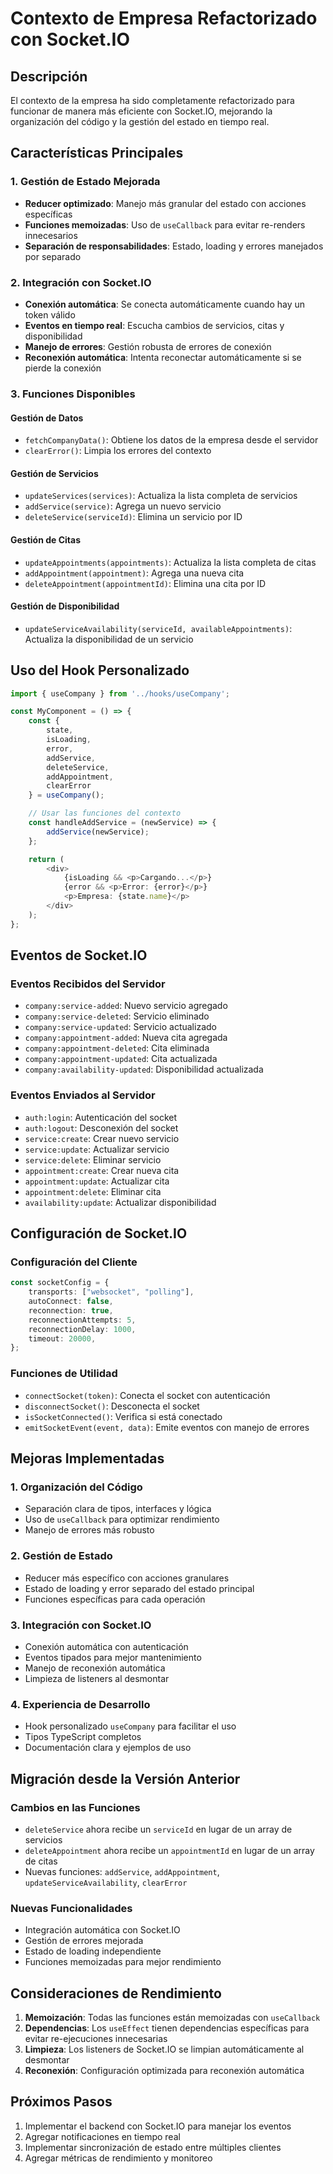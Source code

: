 # Contexto de Empresa Refactorizado con Socket.IO

## Descripción

El contexto de la empresa ha sido completamente refactorizado para funcionar de manera más eficiente con Socket.IO, mejorando la organización del código y la gestión del estado en tiempo real.

## Características Principales

### 1. Gestión de Estado Mejorada
- **Reducer optimizado**: Manejo más granular del estado con acciones específicas
- **Funciones memoizadas**: Uso de `useCallback` para evitar re-renders innecesarios
- **Separación de responsabilidades**: Estado, loading y errores manejados por separado

### 2. Integración con Socket.IO
- **Conexión automática**: Se conecta automáticamente cuando hay un token válido
- **Eventos en tiempo real**: Escucha cambios de servicios, citas y disponibilidad
- **Manejo de errores**: Gestión robusta de errores de conexión
- **Reconexión automática**: Intenta reconectar automáticamente si se pierde la conexión

### 3. Funciones Disponibles

#### Gestión de Datos
- `fetchCompanyData()`: Obtiene los datos de la empresa desde el servidor
- `clearError()`: Limpia los errores del contexto

#### Gestión de Servicios
- `updateServices(services)`: Actualiza la lista completa de servicios
- `addService(service)`: Agrega un nuevo servicio
- `deleteService(serviceId)`: Elimina un servicio por ID

#### Gestión de Citas
- `updateAppointments(appointments)`: Actualiza la lista completa de citas
- `addAppointment(appointment)`: Agrega una nueva cita
- `deleteAppointment(appointmentId)`: Elimina una cita por ID

#### Gestión de Disponibilidad
- `updateServiceAvailability(serviceId, availableAppointments)`: Actualiza la disponibilidad de un servicio

## Uso del Hook Personalizado

```typescript
import { useCompany } from '../hooks/useCompany';

const MyComponent = () => {
    const { 
        state, 
        isLoading, 
        error, 
        addService, 
        deleteService,
        addAppointment,
        clearError 
    } = useCompany();

    // Usar las funciones del contexto
    const handleAddService = (newService) => {
        addService(newService);
    };

    return (
        <div>
            {isLoading && <p>Cargando...</p>}
            {error && <p>Error: {error}</p>}
            <p>Empresa: {state.name}</p>
        </div>
    );
};
```

## Eventos de Socket.IO

### Eventos Recibidos del Servidor
- `company:service-added`: Nuevo servicio agregado
- `company:service-deleted`: Servicio eliminado
- `company:service-updated`: Servicio actualizado
- `company:appointment-added`: Nueva cita agregada
- `company:appointment-deleted`: Cita eliminada
- `company:appointment-updated`: Cita actualizada
- `company:availability-updated`: Disponibilidad actualizada

### Eventos Enviados al Servidor
- `auth:login`: Autenticación del socket
- `auth:logout`: Desconexión del socket
- `service:create`: Crear nuevo servicio
- `service:update`: Actualizar servicio
- `service:delete`: Eliminar servicio
- `appointment:create`: Crear nueva cita
- `appointment:update`: Actualizar cita
- `appointment:delete`: Eliminar cita
- `availability:update`: Actualizar disponibilidad

## Configuración de Socket.IO

### Configuración del Cliente
```typescript
const socketConfig = {
    transports: ["websocket", "polling"],
    autoConnect: false,
    reconnection: true,
    reconnectionAttempts: 5,
    reconnectionDelay: 1000,
    timeout: 20000,
};
```

### Funciones de Utilidad
- `connectSocket(token)`: Conecta el socket con autenticación
- `disconnectSocket()`: Desconecta el socket
- `isSocketConnected()`: Verifica si está conectado
- `emitSocketEvent(event, data)`: Emite eventos con manejo de errores

## Mejoras Implementadas

### 1. Organización del Código
- Separación clara de tipos, interfaces y lógica
- Uso de `useCallback` para optimizar rendimiento
- Manejo de errores más robusto

### 2. Gestión de Estado
- Reducer más específico con acciones granulares
- Estado de loading y error separado del estado principal
- Funciones específicas para cada operación

### 3. Integración con Socket.IO
- Conexión automática con autenticación
- Eventos tipados para mejor mantenimiento
- Manejo de reconexión automática
- Limpieza de listeners al desmontar

### 4. Experiencia de Desarrollo
- Hook personalizado `useCompany` para facilitar el uso
- Tipos TypeScript completos
- Documentación clara y ejemplos de uso

## Migración desde la Versión Anterior

### Cambios en las Funciones
- `deleteService` ahora recibe un `serviceId` en lugar de un array de servicios
- `deleteAppointment` ahora recibe un `appointmentId` en lugar de un array de citas
- Nuevas funciones: `addService`, `addAppointment`, `updateServiceAvailability`, `clearError`

### Nuevas Funcionalidades
- Integración automática con Socket.IO
- Gestión de errores mejorada
- Estado de loading independiente
- Funciones memoizadas para mejor rendimiento

## Consideraciones de Rendimiento

1. **Memoización**: Todas las funciones están memoizadas con `useCallback`
2. **Dependencias**: Los `useEffect` tienen dependencias específicas para evitar re-ejecuciones innecesarias
3. **Limpieza**: Los listeners de Socket.IO se limpian automáticamente al desmontar
4. **Reconexión**: Configuración optimizada para reconexión automática

## Próximos Pasos

1. Implementar el backend con Socket.IO para manejar los eventos
2. Agregar notificaciones en tiempo real
3. Implementar sincronización de estado entre múltiples clientes
4. Agregar métricas de rendimiento y monitoreo 